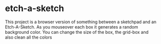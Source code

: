 # etch-a-sketch
This project is a browser version of something between a sketchpad and an Etch-A-Sketch. 
As you mouseover each box it generates a random background color.
You can change the size of the box, the grid-box and also clean all the colors
